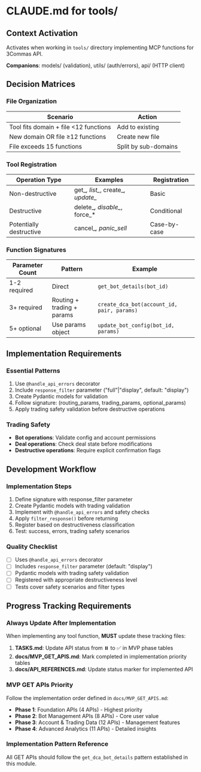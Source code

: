# CLAUDE.md for tools/

## Context Activation
Activates when working in `tools/` directory implementing MCP functions for 3Commas API.

**Companions**: models/ (validation), utils/ (auth/errors), api/ (HTTP client)

## Decision Matrices

### File Organization
| Scenario | Action |
|----------|--------|
| Tool fits domain + file <12 functions | Add to existing |
| New domain OR file ≥12 functions | Create new file |
| File exceeds 15 functions | Split by sub-domains |

### Tool Registration
| Operation Type | Examples | Registration |
|----------------|----------|-------------|
| Non-destructive | get_*, list_*, create_*, update_* | Basic |
| Destructive | delete_*, disable_*, force_* | Conditional |
| Potentially destructive | cancel_*, panic_sell* | Case-by-case |

### Function Signatures
| Parameter Count | Pattern | Example |
|-----------------|---------|---------|
| 1-2 required | Direct | `get_bot_details(bot_id)` |
| 3+ required | Routing + trading + params | `create_dca_bot(account_id, pair, params)` |
| 5+ optional | Use params object | `update_bot_config(bot_id, params)` |

## Implementation Requirements

### Essential Patterns
1. Use `@handle_api_errors` decorator
2. Include `response_filter` parameter ("full"|"display", default: "display")
3. Create Pydantic models for validation
4. Follow signature: (routing_params, trading_params, optional_params)
5. Apply trading safety validation before destructive operations

### Trading Safety
- **Bot operations**: Validate config and account permissions
- **Deal operations**: Check deal state before modifications
- **Destructive operations**: Require explicit confirmation flags

## Development Workflow

### Implementation Steps
1. Define signature with response_filter parameter
2. Create Pydantic models with trading validation
3. Implement with `@handle_api_errors` and safety checks
4. Apply `filter_response()` before returning
5. Register based on destructiveness classification
6. Test: success, errors, trading safety scenarios

### Quality Checklist
- [ ] Uses `@handle_api_errors` decorator
- [ ] Includes `response_filter` parameter (default: "display")
- [ ] Pydantic models with trading safety validation
- [ ] Registered with appropriate destructiveness level
- [ ] Tests cover safety scenarios and filter types

## Progress Tracking Requirements

### Always Update After Implementation
When implementing any tool function, **MUST** update these tracking files:

1. **TASKS.md**: Update API status from ⏸️ to ✅ in MVP phase tables
2. **docs/MVP_GET_APIS.md**: Mark completed in implementation priority tables
3. **docs/API_REFERENCES.md**: Update status marker for implemented API

### MVP GET APIs Priority
Follow the implementation order defined in `docs/MVP_GET_APIS.md`:
- **Phase 1**: Foundation APIs (4 APIs) - Highest priority
- **Phase 2**: Bot Management APIs (8 APIs) - Core user value
- **Phase 3**: Account & Trading Data (12 APIs) - Management features
- **Phase 4**: Advanced Analytics (11 APIs) - Detailed insights

### Implementation Pattern Reference
All GET APIs should follow the `get_dca_bot_details` pattern established in this module.